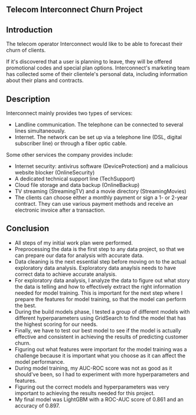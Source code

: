 ## Telecom Interconnect Churn Project

## Introduction
The telecom operator Interconnect would like to be able to forecast their churn of clients.

If it's discovered that a user is planning to leave, they will be offered promotional codes and special plan options. Interconnect's marketing team has collected some of their clientele's personal data, including information about their plans and contracts.

## Description

Interconnect mainly provides two types of services:

- Landline communication. The telephone can be connected to several lines simultaneously.
- Internet. The network can be set up via a telephone line (DSL, digital subscriber line) or through a fiber optic cable.

Some other services the company provides include:

- Internet security: antivirus software (DeviceProtection) and a malicious website blocker (OnlineSecurity)
- A dedicated technical support line (TechSupport)
- Cloud file storage and data backup (OnlineBackup)
- TV streaming (StreamingTV) and a movie directory (StreamingMovies)
- The clients can choose either a monthly payment or sign a 1- or 2-year contract. They can use various payment methods and receive an electronic invoice after a transaction.

## Conclusion
- All steps of my initial work plan were performed.
- Preprocessing the data is the first step to any data project, so that we can prepare our data for analysis with accurate data.
- Data cleaning is the next essential step before moving on to the actual exploratory data analysis. Exploratory data anaylsis needs to have correct data to achieve accurate analysis. 
- For exploratory data analysis, I analyze the data to figure out what story the data is telling and how to effectively extract the right information needed for model training. This is important for the next step where I prepare the features for model training, so that the model can perform the best.
- During the build models phase, I tested a group of different models with different hyperparameters using GridSearch to find the model that has the highest scoring for our needs. 
- Finally, we have to test our best model to see if the model is actually effective and consistent in achieving the results of predicting customer churn.
- Figuring out what features were important for the model training was a challenge because it is important what you choose as it can affect the model performance. 
- During model training, my AUC-ROC score was not as good as it should've been, so I had to experiment with more hyperparameters and features. 
- Figuring out the correct models and hyperparameters was very important to achieving the results needed for this project. 
- My final model was LightGBM with a ROC-AUC score of 0.861 and an accuracy of 0.897. 
